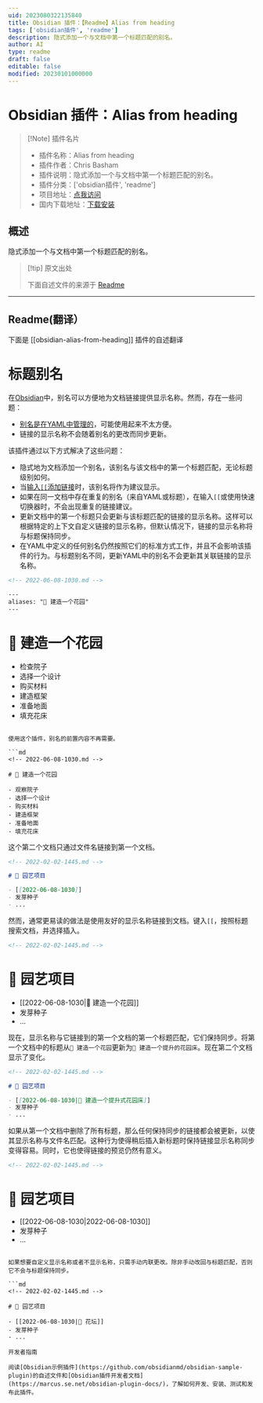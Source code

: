 ```yaml
---
uid: 2023080322135840
title: Obsidian 插件：【Readme】Alias from heading
tags: ['obsidian插件', 'readme']
description: 隐式添加一个与文档中第一个标题匹配的别名。
author: AI
type: readme
draft: false
editable: false
modified: 20230101000000
---
```


# Obsidian 插件：Alias from heading

> [!Note] 插件名片
> - 插件名称：Alias from heading
> - 插件作者：Chris Basham
> - 插件说明：隐式添加一个与文档中第一个标题匹配的别名。
> - 插件分类：['obsidian插件', 'readme']
> - 项目地址：[点我访问](https://github.com/basham/obsidian-alias-from-heading)
> - 国内下载地址：[下载安装](https://pkmer.cn/products/plugin/pluginMarket/?obsidian-alias-from-heading)

## 概述

隐式添加一个与文档中第一个标题匹配的别名。



> [!tip] 原文出处
> 
>下面自述文件的来源于 [Readme](https://ghproxy.net/https://raw.githubusercontent.com/basham/obsidian-alias-from-heading/main/README.md)
> 

---

## Readme(翻译）

下面是 [[obsidian-alias-from-heading]] 插件的自述翻译


# 标题别名

在[Obsidian](https://obsidian.md)中，别名可以方便地为文档链接提供显示名称。然而，存在一些问题：

- [别名是在YAML中管理的](https://help.obsidian.md/Linking+notes+and+files/Aliases)，可能使用起来不太方便。
- 链接的显示名称不会随着别名的更改而同步更新。

该插件通过以下方式解决了这些问题：

- 隐式地为文档添加一个别名，该别名与该文档中的第一个标题匹配，无论标题级别如何。
- 当[输入`[[`添加链接](https://help.obsidian.md/How+to/Internal+link)时，该别名将作为建议显示。
- 如果在同一文档中存在重复的别名（来自YAML或标题），在输入`[[`或使用快速切换器时，不会出现重复的链接建议。
- 更新文档中的第一个标题只会更新与该标题匹配的链接的显示名称。这样可以根据特定的上下文自定义链接的显示名称，但默认情况下，链接的显示名称将与标题保持同步。
- 在YAML中定义的任何别名仍然按照它们的标准方式工作，并且不会影响该插件的行为。与标题别名不同，更新YAML中的别名不会更新其关联链接的显示名称。

```md
<!-- 2022-06-08-1030.md -->

---
aliases: "🍅 建造一个花园"
---
```

# 🍅 建造一个花园

- 检查院子
- 选择一个设计
- 购买材料
- 建造框架
- 准备地面
- 填充花床
```

使用这个插件，别名的前置内容不再需要。

```md
<!-- 2022-06-08-1030.md -->

# 🍅 建造一个花园

- 观察院子
- 选择一个设计
- 购买材料
- 建造框架
- 准备地面
- 填充花床
```

这个第二个文档只通过文件名链接到第一个文档。

```md
<!-- 2022-02-02-1445.md -->

# 🥬 园艺项目

- [[2022-06-08-1030]]
- 发芽种子
- ...

```

然而，通常更易读的做法是使用友好的显示名称链接到文档。键入`[[`，按照标题搜索文档，并选择插入。 

```md
<!-- 2022-02-02-1445.md -->
```

# 🥬 园艺项目

- [[2022-06-08-1030|🍅 建造一个花园]]
- 发芽种子
- ...

现在，显示名称与它链接到的第一个文档的第一个标题匹配，它们保持同步。将第一个文档中的标题从`🍅 建造一个花园`更新为`🥕 建造一个提升的花园床`。现在第二个文档显示了变化。

```md
<!-- 2022-02-02-1445.md -->

# 🥬 园艺项目

- [[2022-06-08-1030|🥕 建造一个提升式花园床]]
- 发芽种子
- ...

```

如果从第一个文档中删除了所有标题，那么任何保持同步的链接都会被更新，以使其显示名称与文件名匹配。这种行为使得稍后插入新标题时保持链接显示名称同步变得容易。同时，它也使得链接的预览仍然有意义。

```md
<!-- 2022-02-02-1445.md -->
```

# 🥬 园艺项目

- [[2022-06-08-1030|2022-06-08-1030]]
- 发芽种子
- ...
```

如果想要自定义显示名称或者不显示名称，只需手动内联更改。除非手动改回与标题匹配，否则它不会与标题保持同步。

```md
<!-- 2022-02-02-1445.md -->

# 🥬 园艺项目

- [[2022-06-08-1030|🌽 花坛]]
- 发芽种子
- ...

开发者指南

阅读[Obsidian示例插件](https://github.com/obsidianmd/obsidian-sample-plugin)的自述文件和[Obsidian插件开发者文档](https://marcus.se.net/obsidian-plugin-docs/)，了解如何开发、安装、测试和发布此插件。



